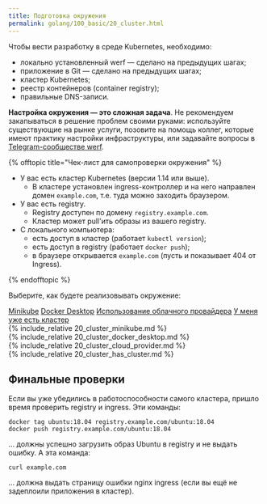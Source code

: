 ```yaml
---
title: Подготовка окружения
permalink: golang/100_basic/20_cluster.html
---
```


Чтобы вести разработку в среде Kubernetes, необходимо:

- локально установленный werf — сделано на предыдущих шагах;
- приложение в Git — сделано на предыдущих шагах;
- кластер Kubernetes;
- реестр контейнеров (container registry);
- правильные DNS-записи.

**Настройка окружения — это сложная задача**. Не рекомендуем закапываться в решение проблем своими руками: используйте существующие на рынке услуги, позовите на помощь коллег, которые имеют практику настройки инфраструктуры, или задавайте вопросы в [Telegram-сообществе werf](https://t.me/werf_ru).

{% offtopic title="Чек-лист для самопроверки окружения" %}

- У вас есть кластер Kubernetes (версии 1.14 или выше).
    - В кластере установлен ingress-контроллер и на него направлен домен `example.com`, т.е. туда можно заходить браузером.
- У вас есть registry.
    - Registry доступен по домену `registry.example.com`.
    - Кластер может pull'ить образы из вашего registry.
- С локального компьютера:
    - есть доступ в кластер (работает `kubectl version`);
    - есть доступ в registry (работает `docker push`);
    - в браузере открывается `example.com` (пусть и показывает 404 от Ingress).

{% endofftopic %}

Выберите, как будете реализовывать окружение:

<div class="tabs">
<a href="javascript:void(0)" class="tabs__btn tabs__install__btn" onclick="openTab(event, 'tabs__install__btn', 'tabs__install__content', 'tab__install__minikube')">Minikube</a>
<a href="javascript:void(0)" class="tabs__btn tabs__install__btn" onclick="openTab(event, 'tabs__install__btn', 'tabs__install__content', 'tab__install__docker')">Docker Desktop</a>
<a href="javascript:void(0)" class="tabs__btn tabs__install__btn" onclick="openTab(event, 'tabs__install__btn', 'tabs__install__content', 'tab__install__cloud')">Использование облачного провайдера</a>
<a href="javascript:void(0)" class="tabs__btn tabs__install__btn" onclick="openTab(event, 'tabs__install__btn', 'tabs__install__content', 'tab__install__ihave')">У меня уже есть кластер</a>
</div>

<div id="tab__install__minikube" class="tabs__content tabs__install__content" markdown="1">
{% include_relative 20_cluster_minikube.md %}
</div>

<div id="tab__install__docker" class="tabs__content tabs__install__content" markdown="1">
{% include_relative 20_cluster_docker_desktop.md %}
</div>

<div id="tab__install__cloud" class="tabs__content tabs__install__content" markdown="1">
{% include_relative 20_cluster_cloud_provider.md %}
</div>

<div id="tab__install__ihave" class="tabs__content tabs__install__content" markdown="1">
{% include_relative 20_cluster_has_cluster.md %}
</div>

## Финальные проверки

Если вы уже убедились в работоспособности самого кластера, пришло время проверить registry и ingress. Эти команды:

```shell
docker tag ubuntu:18.04 registry.example.com/ubuntu:18.04
docker push registry.example.com/ubuntu:18.04
```

… должны успешно загрузить образ Ubuntu в registry и не выдать ошибку. А эта команда:

```shell
curl example.com
```

… должна выдать страницу ошибки nginx ingress (если вы ещё не задеплоили приложения в кластер).

<div id="go-forth-button">
    <go-forth url="30_deploy.html" label="Деплой приложения" framework="{{ page.label_framework }}" ci="{{ page.label_ci }}" guide-code="{{ page.guide_code }}" base-url="{{ site.baseurl }}"></go-forth>
</div>
